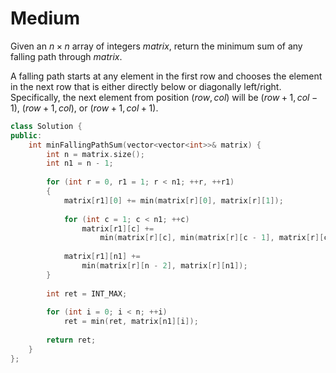 # Medium

Given an $n \times n$ array of integers $matrix$, return the minimum sum of any falling path through $matrix$.

A falling path starts at any element in the first row and chooses the element in the next row that is either directly below or diagonally left/right. Specifically, the next element from position $(row, col)$ will be $(row + 1, col - 1)$, $(row + 1, col)$, or $(row + 1, col + 1)$.

```cpp
class Solution {
public:
    int minFallingPathSum(vector<vector<int>>& matrix) {
        int n = matrix.size();
        int n1 = n - 1;
     
        for (int r = 0, r1 = 1; r < n1; ++r, ++r1)
        {
            matrix[r1][0] += min(matrix[r][0], matrix[r][1]);
            
            for (int c = 1; c < n1; ++c)
                matrix[r1][c] += 
                    min(matrix[r][c], min(matrix[r][c - 1], matrix[r][c + 1]));
            
            matrix[r1][n1] +=  
                min(matrix[r][n - 2], matrix[r][n1]);
        }
        
        int ret = INT_MAX;
        
        for (int i = 0; i < n; ++i)
            ret = min(ret, matrix[n1][i]);
        
        return ret;
    }
};
```
